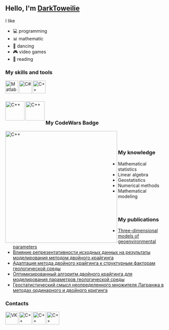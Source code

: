## Hello, I'm [DarkToweilie](https://github.com/DarkTowelie)

I like
- :computer: programming 
- :bar_chart: mathematic 
- :dancers: dancing 
- :video_game: video games 
- :closed_book: reading 

### My skills and tools
[<img align="left" alt="Matlab" width="40px" src="https://upload.wikimedia.org/wikipedia/commons/2/21/Matlab_Logo.png" />](https://www.mathworks.com/products/matlab.html)
[<img align="left" alt="C#" width="40px" src="https://upload.wikimedia.org/wikipedia/commons/thumb/0/0d/C_Sharp_wordmark.svg/1200px-C_Sharp_wordmark.svg.png" />](https://docs.microsoft.com/ru-ru/dotnet/csharp/)
[<img align="left" alt="C++" width="40px" src="https://upload.wikimedia.org/wikipedia/commons/thumb/1/18/ISO_C%2B%2B_Logo.svg/1200px-ISO_C%2B%2B_Logo.svg.png" />](https://docs.microsoft.com/ru-ru/cpp/?view=vs-2019)

<br>
<br>
<br>

[<img align="left" alt="C++" width="60px" src="https://upload.wikimedia.org/wikipedia/commons/thumb/e/e0/Git-logo.svg/1280px-Git-logo.svg.png" />](https://git-scm.com/)
[<img align="left" alt="C++" width="60px" src="https://github.githubassets.com/images/modules/open_graph/github-mark.png" />](https://github.com//)

<br>
<br>


### My CodeWars Badge
[<img align="left" alt="C++" width="350px" src="https://www.codewars.com/users/DarkTowelie/badges/large" />](https://www.codewars.com/users/DarkTowelie/badges/large//)


<br>
<br>

### My knowledge
- Mathematical statistics
- Linear algebra
- Geostatistics
- Numerical methods
- Mathematical modeling

<br>

### My publications
- [Three-dimensional models of geoenvironmental parameters](https://download.atlantis-press.com/article/25856148.pdf)
- [Влияние репрезентативности исходных данных на результаты моделирования методом двойного крайгинга](http://izvestiya.tpu.ru/archive/article/view/53)
- [Адаптация метода двойного крайгинга к структурным факторам геологической среды](https://journals.nstu.ru/vestnik/download_article?id=23421)
- [Оптимизированный алгоритм двойного крайгинга для моделирования параметров геологической среды](https://moitvivt.ru/ru/journal/pdf?id=1045)
- [Геостатистический смысл неопределенного множителя Лагранжа в методах ординарного и двойного кригинга](http://izvestiya.tpu.ru/archive/article/view/3652/2777)


### Contacts
[<img align="left" alt="VK" width="40px" src="https://upload.wikimedia.org/wikipedia/commons/thumb/2/21/VK.com-logo.svg/1200px-VK.com-logo.svg.png" />](https://vk.com/id492426566)

[<img align="left" alt="C++" width="40px" src="https://play-lh.googleusercontent.com/kLVaTwis1K_rhrn0t0pY9rHNOHcBQl1YJHi845-PhaREajRS3-I1FdyAwRedFgcPo1Y" />](https://www.webofscience.com/wos/author/record/HLP-6628-2023)

[<img align="left" alt="C++" width="40px" src="https://old.suitt.edu.ua/wp-content/uploads/2018/11/scopus_0.png" />](https://www.scopus.com/authid/detail.uri?authorId=57205617739)

[<img align="left" alt="C++" width="40px" src="https://libapps-au.s3-ap-southeast-2.amazonaws.com/accounts/202524/images/RG.png" />](https://www.researchgate.net/profile/Valeriy-Shestakov)
